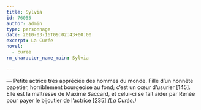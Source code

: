 ```yaml
---
title: Sylvia
id: 76055
author: admin
type: personnage
date: 2010-03-16T09:02:43+00:00
excerpt: La Curée
novel:
  - curee
rm_character_name_main: Sylvia

---
```

— Petite actrice très appréciée des hommes du monde. Fille d&rsquo;un honnête papetier, horriblement bourgeoise au fond; c&rsquo;est un cœur d&rsquo;usurier [145]. Elle est la maîtresse de Maxime Saccard, et celui-ci se fait aider par Renée pour payer le bijoutier de l&rsquo;actrice [235]._(La Curée.)_
